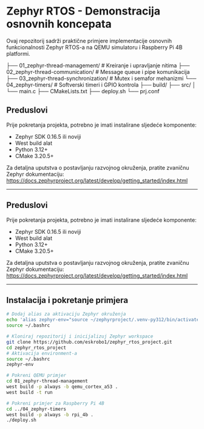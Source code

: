 # Zephyr RTOS - Demonstracija osnovnih koncepata

Ovaj repozitorij sadrži praktične primjere implementacije osnovnih funkcionalnosti Zephyr RTOS-a na QEMU simulatoru i Raspberry Pi 4B platformi.

├── 01_zephyr-thread-management/     # Kreiranje i upravljanje nitima
├── 02_zephyr-thread-communication/  # Message queue i pipe komunikacija
├── 03_zephyr-thread-synchronization/ # Mutex i semafor mehanizmi
└── 04_zephyr-timers/                # Softverski timeri i GPIO kontrola
    ├── build/
    ├── src/
    │   └── main.c
    ├── CMakeLists.txt
    ├── deploy.sh
    └── prj.conf

## Preduslovi

Prije pokretanja projekta, potrebno je imati instalirane sljedeće komponente:

- Zephyr SDK 0.16.5 ili noviji  
- West build alat  
- Python 3.12+  
- CMake 3.20.5+  

Za detaljna uputstva o postavljanju razvojnog okruženja, pratite zvaničnu Zephyr dokumentaciju:  
https://docs.zephyrproject.org/latest/develop/getting_started/index.html

---
## Preduslovi

Prije pokretanja projekta, potrebno je imati instalirane sljedeće komponente:

- Zephyr SDK 0.16.5 ili noviji  
- West build alat  
- Python 3.12+  
- CMake 3.20.5+  

Za detaljna uputstva o postavljanju razvojnog okruženja, pratite zvaničnu Zephyr dokumentaciju:  
https://docs.zephyrproject.org/latest/develop/getting_started/index.html

---

## Instalacija i pokretanje primjera

```bash
# Dodaj alias za aktivaciju Zephyr okruženja
echo 'alias zephyr-env="source ~/zephyrproject/.venv-py312/bin/activate && source ~/zephyrproject/zephyr/zephyr-env.sh"' >> ~/.bashrc
source ~/.bashrc

# Kloniraj repozitorij i inicijalizuj Zephyr workspace
git clone https://github.com/eskrobo1/zephyr_rtos_project.git
cd zephyr_rtos_project
# Aktivacija environment-a
source ~/.bashrc
zephyr-env

# Pokreni QEMU primjer
cd 01_zephyr-thread-management
west build -p always -b qemu_cortex_a53 .
west build -t run

# Pokreni primjer za Raspberry Pi 4B
cd ../04_zephyr-timers
west build -p always -b rpi_4b .
./deploy.sh
